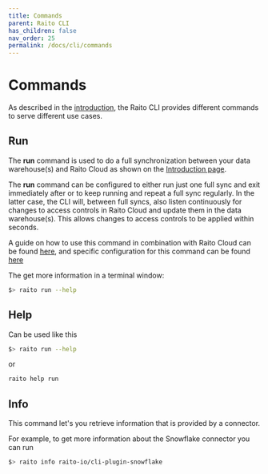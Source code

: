```yaml
---
title: Commands
parent: Raito CLI
has_children: false
nav_order: 25
permalink: /docs/cli/commands
---
```


# Commands
As described in the [introduction](/docs/cli/intro), the Raito CLI provides different commands to serve different use cases.

## Run
The **run** command is used to do a full synchronization between your data warehouse(s) and Raito Cloud as shown on the [Introduction page](/docs/cli/intro). 

The **run** command can be configured to either run just one full sync and exit immediately after or to keep running and repeat a full sync regularly. In the latter case, the CLI will, between full syncs, also listen continuously for changes to access controls in Raito Cloud and update them in the data warehouse(s). This allows changes to access controls to be applied within seconds.

A guide on how to use this command in combination with Raito Cloud can be found [here](/docs/guide/cloud), and specific configuration for this command can be found [here](/docs/cli/configuration#run)

The get more information in a terminal window:
```bash
$> raito run --help
```

## Help
Can be used like this
```bash
$> raito run --help
```
or
```bash
raito help run
```

## Info
This command let's you retrieve information that is provided by a connector. 

For example, to get more information about the Snowflake connector you can run
```bash
$> raito info raito-io/cli-plugin-snowflake
```